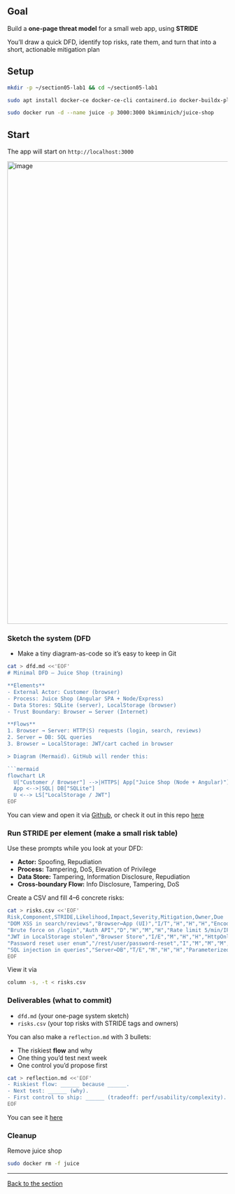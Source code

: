 ## Goal
Build a **one-page threat model** for a small web app, using **STRIDE**

You’ll draw a quick DFD, identify top risks, rate them, and turn that into a short, actionable mitigation plan

## Setup
```bash
mkdir -p ~/section05-lab1 && cd ~/section05-lab1
```
```bash
sudo apt install docker-ce docker-ce-cli containerd.io docker-buildx-plugin docker-compose-plugin
```
```bash
sudo docker run -d --name juice -p 3000:3000 bkimminich/juice-shop
```

## Start
The app will start on ``http://localhost:3000``

<img width="1920" height="1057" alt="image" src="https://github.com/user-attachments/assets/49b57452-51c1-469c-bb68-bf3e867dc75c" />

### Sketch the system (DFD
- Make a tiny diagram-as-code so it’s easy to keep in Git

```bash
cat > dfd.md <<'EOF'
# Minimal DFD – Juice Shop (training)

**Elements**
- External Actor: Customer (browser)
- Process: Juice Shop (Angular SPA + Node/Express)
- Data Stores: SQLite (server), LocalStorage (browser)
- Trust Boundary: Browser ↔ Server (Internet)

**Flows**
1. Browser → Server: HTTP(S) requests (login, search, reviews)
2. Server ↔ DB: SQL queries
3. Browser ↔ LocalStorage: JWT/cart cached in browser

> Diagram (Mermaid). GitHub will render this:

```mermaid
flowchart LR
  U["Customer / Browser"] -->|HTTPS| App["Juice Shop (Node + Angular)"]
  App <-->|SQL| DB["SQLite"]
  U <--> LS["LocalStorage / JWT"]
EOF
```  

You can view and open it via [Github](https://github.com/), or check it out in this repo [here](/courseFiles/Section_05-threatModelingAndReporting/dfd.md)

### Run STRIDE per element (make a small risk table)
Use these prompts while you look at your DFD:

- **Actor:** Spoofing, Repudiation  
- **Process:** Tampering, DoS, Elevation of Privilege  
- **Data Store:** Tampering, Information Disclosure, Repudiation  
- **Cross-boundary Flow:** Info Disclosure, Tampering, DoS

Create a CSV and fill 4–6 concrete risks:

```bash
cat > risks.csv <<'EOF'
Risk,Component,STRIDE,Likelihood,Impact,Severity,Mitigation,Owner,Due
"DOM XSS in search/reviews","Browser↔App (UI)","I/T","H","H","H","Encode output; content rules (CSP); sanitize inputs","@you","2025-09-01"
"Brute force on /login","Auth API","D","H","M","H","Rate limit 5/min/IP; lockout/captcha after threshold","@you","2025-09-05"
"JWT in LocalStorage stolen","Browser Store","I/E","M","H","H","HttpOnly cookies for tokens; short TTL; rotate on privilege change","@you","2025-09-10"
"Password reset user enum","/rest/user/password-reset","I","M","M","M","Uniform responses; rate limit; audit logs","@you","2025-09-08"
"SQL injection in queries","Server↔DB","T/E","M","H","H","Parameterized queries/ORM only; tests","@you","2025-09-15"
EOF
```

View it via
```bash
column -s, -t < risks.csv
```

### Deliverables (what to commit)
- ``dfd.md`` (your one-page system sketch)
- ``risks.csv`` (your top risks with STRIDE tags and owners)

You can also make a ``reflection.md`` with 3 bullets:

- The riskiest **flow** and why
- One thing you’d test next week
- One control you’d propose first

```bash
cat > reflection.md <<'EOF'
- Riskiest flow: ______ because ______.
- Next test: ______ (why).
- First control to ship: ______ (tradeoff: perf/usability/complexity).
EOF
```

You can see it [here](/courseFiles/Section_05-threatModelingAndReporting/reflection.md)

### Cleanup
Remove juice shop
```bash
sudo docker rm -f juice
```


---
[Back to the section](/courseFiles/Section_05-threatModelingAndReporting/threatModelingAndReporting.md)

